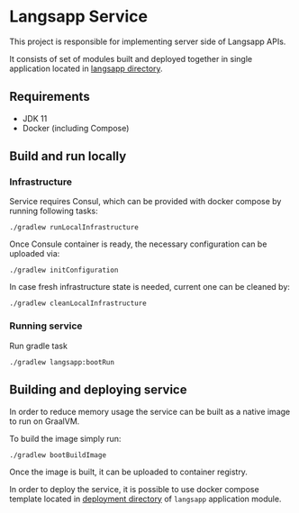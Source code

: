 # Langsapp Service

This project is responsible for implementing server side of Langsapp APIs.

It consists of set of modules built and deployed together in single application 
located in [langsapp directory](langsapp).

## Requirements
* JDK 11
* Docker (including Compose)

## Build and run locally

### Infrastructure

Service requires Consul, which can be provided with docker compose by running following tasks:

```shell
./gradlew runLocalInfrastructure 
```

Once Consule container is ready, the necessary configuration can be uploaded via:

```shell
./gradlew initConfiguration
```

In case fresh infrastructure state is needed, current one can be cleaned by:

```shell
./gradlew cleanLocalInfrastructure
```

### Running service

Run gradle task

```shell
./gradlew langsapp:bootRun
```

## Building and deploying service

In order to reduce memory usage the service can be built as a native image to run on GraalVM.

To build the image simply run:

```shell
./gradlew bootBuildImage
```

Once the image is built, it can be uploaded to container registry.

In order to deploy the service, it is possible to use docker compose template located in 
[deployment directory](langsapp/deployment) of `langsapp` application module.
